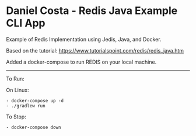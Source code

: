 # Daniel Costa - Redis Java Example CLI App
Example of Redis Implementation using Jedis, Java, and Docker.

Based on the tutorial: https://www.tutorialspoint.com/redis/redis_java.htm

Added a docker-compose to run REDIS on your local machine.

---

To Run:

On Linux: 

	- docker-compose up -d
	- ./gradlew run

To Stop:

	- docker-compose down
